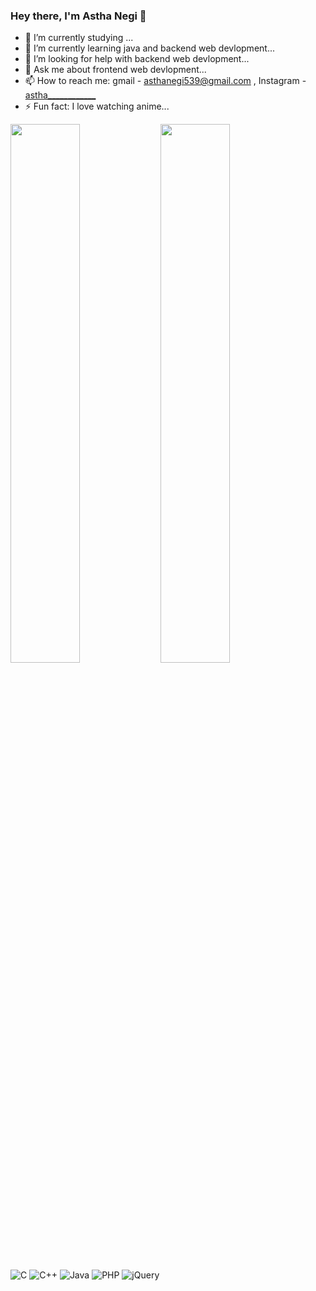 ### Hey there, I'm Astha Negi 👋


- 🔭 I’m currently studying ...
- 🌱 I’m currently learning java and backend web devlopment...
- 🤔 I’m looking for help with backend web devlopment...
- 💬 Ask me about frontend web devlopment...
- 📫 How to reach me: gmail - asthanegi539@gmail.com , Instagram - [astha____________](https://www.instagram.com/astha____________/)
- ⚡ Fun fact: I love watching anime...


<img align="left" width="47%" src="https://github-readme-stats.vercel.app/api?username=asthanegi14&show_icons=true&theme=radical"/>
<img align="left" width="47%" src="https://github-readme-stats.vercel.app/api/top-langs/?username=asthanegi14&layout=compact"/>

![C](https://img.shields.io/badge/c-%2300599C.svg?style=for-the-badge&logo=c&logoColor=white)
![C++](https://img.shields.io/badge/c++-%2300599C.svg?style=for-the-badge&logo=c%2B%2B&logoColor=white)
![Java](https://img.shields.io/badge/java-%23ED8B00.svg?style=for-the-badge&logo=java&logoColor=white)
![PHP](https://img.shields.io/badge/php-%23777BB4.svg?style=for-the-badge&logo=php&logoColor=white)
![jQuery](https://img.shields.io/badge/jquery-%230769AD.svg?style=for-the-badge&logo=jquery&logoColor=white)
